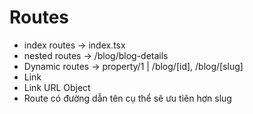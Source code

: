 # Routes

- index routes -> index.tsx
- nested routes -> /blog/blog-details
- Dynamic routes -> property/1 | /blog/[id], /blog/[slug]
- Link
- Link URL Object
- Route có đường dẫn tên cụ thể sẽ ưu tiên hơn slug
